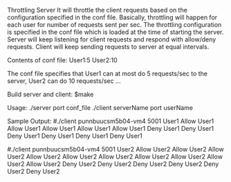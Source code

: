 Throttling Server
It will throttle the client requests based on the configuration specified in the conf file.
Basically, throttling will happen for each user for number of requests sent per sec. The throttling configuration is specified in the conf file which is loaded at the time of starting the server.
Server will keep listening for client requests and respond with allow/deny requests.
Client will keep sending requests to server at equal intervals.

Contents of conf file:
User1:5
User2:10

The conf file specifies that User1 can at most do 5 requests/sec to the server, User2 can do 10 requests/sec ...

Build server and client:
$make

Usage:
./server port conf_file
./client serverName port userName

Sample Output:
#./client punnbuucsm5b04-vm4 5001 User1
Allow User1
Allow User1
Allow User1
Allow User1
Allow User1
Deny User1
Deny User1
Deny User1
Deny User1
Deny User1
Deny User1

#./client punnbuucsm5b04-vm4 5001 User2
Allow User2
Allow User2
Allow User2
Allow User2
Allow User2
Allow User2
Allow User2
Allow User2
Allow User2
Allow User2
Deny User2
Deny User2
Deny User2
Deny User2
Deny User2
Deny User2
